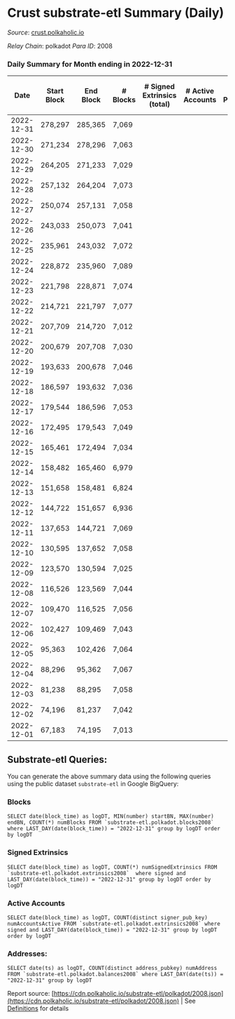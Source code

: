 # Crust substrate-etl Summary (Daily)

_Source_: [crust.polkaholic.io](https://crust.polkaholic.io)

*Relay Chain*: polkadot
*Para ID*: 2008



### Daily Summary for Month ending in 2022-12-31


| Date | Start Block | End Block | # Blocks | # Signed Extrinsics (total) | # Active Accounts | # Passive | # New | # Addresses with Balances | # Events | # Transfers | # XCM Transfers In | # XCM Transfers Out |
| ---- | ----------- | --------- | -------- | --------------------------- | ----------------- | --------- | ----- | ------------------------- | -------- | ----------- | ------------------ | ------------------- |
| 2022-12-31 | 278,297 | 285,365 | 7,069  |  |  |  |  | 9 |  |   |   |   |
| 2022-12-30 | 271,234 | 278,296 | 7,063  |  |  |  |  |  |  |   |   |   |
| 2022-12-29 | 264,205 | 271,233 | 7,029  |  |  |  |  |  |  |   |   |   |
| 2022-12-28 | 257,132 | 264,204 | 7,073  |  |  |  |  |  |  |   |   |   |
| 2022-12-27 | 250,074 | 257,131 | 7,058  |  |  |  |  |  |  |   |   |   |
| 2022-12-26 | 243,033 | 250,073 | 7,041  |  |  |  |  |  |  |   |   |   |
| 2022-12-25 | 235,961 | 243,032 | 7,072  |  |  |  |  |  |  |   |   |   |
| 2022-12-24 | 228,872 | 235,960 | 7,089  |  |  |  |  |  |  |   |   |   |
| 2022-12-23 | 221,798 | 228,871 | 7,074  |  |  |  |  |  |  |   |   |   |
| 2022-12-22 | 214,721 | 221,797 | 7,077  |  |  |  |  |  |  |   |   |   |
| 2022-12-21 | 207,709 | 214,720 | 7,012  |  |  |  |  |  |  |   |   |   |
| 2022-12-20 | 200,679 | 207,708 | 7,030  |  |  |  |  |  |  |   |   |   |
| 2022-12-19 | 193,633 | 200,678 | 7,046  |  |  |  |  |  |  |   |   |   |
| 2022-12-18 | 186,597 | 193,632 | 7,036  |  |  |  |  |  |  |   |   |   |
| 2022-12-17 | 179,544 | 186,596 | 7,053  |  |  |  |  |  |  |   |   |   |
| 2022-12-16 | 172,495 | 179,543 | 7,049  |  |  |  |  |  |  |   |   |   |
| 2022-12-15 | 165,461 | 172,494 | 7,034  |  |  |  |  |  |  |   |   |   |
| 2022-12-14 | 158,482 | 165,460 | 6,979  |  |  |  |  |  |  |   |   |   |
| 2022-12-13 | 151,658 | 158,481 | 6,824  |  |  |  |  |  |  |   |   |   |
| 2022-12-12 | 144,722 | 151,657 | 6,936  |  |  |  |  |  |  |   |   |   |
| 2022-12-11 | 137,653 | 144,721 | 7,069  |  |  |  |  |  |  |   |   |   |
| 2022-12-10 | 130,595 | 137,652 | 7,058  |  |  |  |  |  |  |   |   |   |
| 2022-12-09 | 123,570 | 130,594 | 7,025  |  |  |  |  |  |  |   |   |   |
| 2022-12-08 | 116,526 | 123,569 | 7,044  |  |  |  |  |  |  |   |   |   |
| 2022-12-07 | 109,470 | 116,525 | 7,056  |  |  |  |  |  |  |   |   |   |
| 2022-12-06 | 102,427 | 109,469 | 7,043  |  |  |  |  |  |  |   |   |   |
| 2022-12-05 | 95,363 | 102,426 | 7,064  |  |  |  |  |  |  |   |   |   |
| 2022-12-04 | 88,296 | 95,362 | 7,067  |  |  |  |  |  |  |   |   |   |
| 2022-12-03 | 81,238 | 88,295 | 7,058  |  |  |  |  |  |  |   |   |   |
| 2022-12-02 | 74,196 | 81,237 | 7,042  |  |  |  |  |  |  |   |   |   |
| 2022-12-01 | 67,183 | 74,195 | 7,013  |  |  |  |  |  |  |   |   |   |

## Substrate-etl Queries:
You can generate the above summary data using the following queries using the public dataset `substrate-etl` in Google BigQuery:


### Blocks
```
SELECT date(block_time) as logDT, MIN(number) startBN, MAX(number) endBN, COUNT(*) numBlocks FROM `substrate-etl.polkadot.blocks2008`  where LAST_DAY(date(block_time)) = "2022-12-31" group by logDT order by logDT
```


### Signed Extrinsics
```
SELECT date(block_time) as logDT, COUNT(*) numSignedExtrinsics FROM `substrate-etl.polkadot.extrinsics2008`  where signed and LAST_DAY(date(block_time)) = "2022-12-31" group by logDT order by logDT
```


### Active Accounts
```
SELECT date(block_time) as logDT, COUNT(distinct signer_pub_key) numAccountsActive FROM `substrate-etl.polkadot.extrinsics2008` where signed and LAST_DAY(date(block_time)) = "2022-12-31" group by logDT order by logDT
```


### Addresses:
```
SELECT date(ts) as logDT, COUNT(distinct address_pubkey) numAddress FROM `substrate-etl.polkadot.balances2008` where LAST_DAY(date(ts)) = "2022-12-31" group by logDT
```



Report source: [https://cdn.polkaholic.io/substrate-etl/polkadot/2008.json](https://cdn.polkaholic.io/substrate-etl/polkadot/2008.json) | See [Definitions](/DEFINITIONS.md) for details
